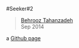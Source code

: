 #Seeker#2
> [Behrooz Tahanzadeh](http://b-tz.com)<br/>
> Sep 2014

a [Github page](http://behrooz-tahanzadeh.github.io/seeker-2/)<br/>
